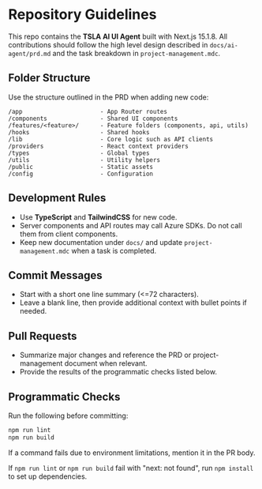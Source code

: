 # Repository Guidelines

This repo contains the **TSLA AI UI Agent** built with Next.js 15.1.8. All contributions should follow the high level design described in `docs/ai-agent/prd.md` and the task breakdown in `project-management.mdc`.

## Folder Structure
Use the structure outlined in the PRD when adding new code:

```
/app                      - App Router routes
/components               - Shared UI components
/features/<feature>/      - Feature folders (components, api, utils)
/hooks                    - Shared hooks
/lib                      - Core logic such as API clients
/providers                - React context providers
/types                    - Global types
/utils                    - Utility helpers
/public                   - Static assets
/config                   - Configuration
```

## Development Rules
- Use **TypeScript** and **TailwindCSS** for new code.
- Server components and API routes may call Azure SDKs. Do not call them from client components.
- Keep new documentation under `docs/` and update `project-management.mdc` when a task is completed.

## Commit Messages
- Start with a short one line summary (<=72 characters).
- Leave a blank line, then provide additional context with bullet points if needed.

## Pull Requests
- Summarize major changes and reference the PRD or project-management document when relevant.
- Provide the results of the programmatic checks listed below.

## Programmatic Checks
Run the following before committing:

```bash
npm run lint
npm run build
```

If a command fails due to environment limitations, mention it in the PR body.

If `npm run lint` or `npm run build` fail with "next: not found", run `npm install` to set up dependencies.
